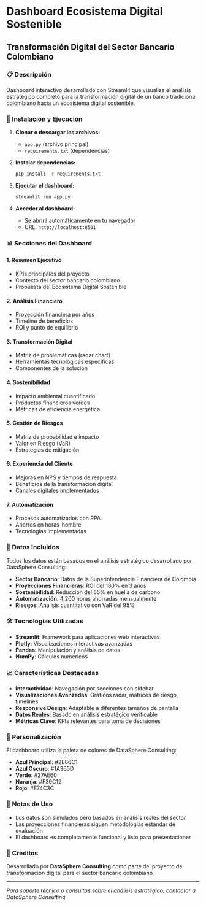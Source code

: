 # Dashboard Ecosistema Digital Sostenible
## Transformación Digital del Sector Bancario Colombiano

### 📋 Descripción
Dashboard interactivo desarrollado con Streamlit que visualiza el análisis estratégico completo para la transformación digital de un banco tradicional colombiano hacia un ecosistema digital sostenible.

### 🚀 Instalación y Ejecución

1. **Clonar o descargar los archivos:**
   - `app.py` (archivo principal)
   - `requirements.txt` (dependencias)

2. **Instalar dependencias:**
   ```bash
   pip install -r requirements.txt
   ```

3. **Ejecutar el dashboard:**
   ```bash
   streamlit run app.py
   ```

4. **Acceder al dashboard:**
   - Se abrirá automáticamente en tu navegador
   - URL: `http://localhost:8501`

### 📊 Secciones del Dashboard

#### 1. **Resumen Ejecutivo**
- KPIs principales del proyecto
- Contexto del sector bancario colombiano
- Propuesta del Ecosistema Digital Sostenible

#### 2. **Análisis Financiero**
- Proyección financiera por años
- Timeline de beneficios
- ROI y punto de equilibrio

#### 3. **Transformación Digital**
- Matriz de problemáticas (radar chart)
- Herramientas tecnológicas específicas
- Componentes de la solución

#### 4. **Sostenibilidad**
- Impacto ambiental cuantificado
- Productos financieros verdes
- Métricas de eficiencia energética

#### 5. **Gestión de Riesgos**
- Matriz de probabilidad e impacto
- Valor en Riesgo (VaR)
- Estrategias de mitigación

#### 6. **Experiencia del Cliente**
- Mejoras en NPS y tiempos de respuesta
- Beneficios de la transformación digital
- Canales digitales implementados

#### 7. **Automatización**
- Procesos automatizados con RPA
- Ahorros en horas-hombre
- Tecnologías implementadas

### 🎯 Datos Incluidos

Todos los datos están basados en el análisis estratégico desarrollado por DataSphere Consulting:

- **Sector Bancario**: Datos de la Superintendencia Financiera de Colombia
- **Proyecciones Financieras**: ROI del 180% en 3 años
- **Sostenibilidad**: Reducción del 65% en huella de carbono
- **Automatización**: 4,200 horas ahorradas mensualmente
- **Riesgos**: Análisis cuantitativo con VaR del 95%

### 🛠️ Tecnologías Utilizadas

- **Streamlit**: Framework para aplicaciones web interactivas
- **Plotly**: Visualizaciones interactivas avanzadas
- **Pandas**: Manipulación y análisis de datos
- **NumPy**: Cálculos numéricos

### 📈 Características Destacadas

- **Interactividad**: Navegación por secciones con sidebar
- **Visualizaciones Avanzadas**: Gráficos radar, matrices de riesgo, timelines
- **Responsive Design**: Adaptable a diferentes tamaños de pantalla
- **Datos Reales**: Basado en análisis estratégico verificable
- **Métricas Clave**: KPIs relevantes para toma de decisiones

### 🎨 Personalización

El dashboard utiliza la paleta de colores de DataSphere Consulting:
- **Azul Principal**: #2E86C1
- **Azul Oscuro**: #1A365D
- **Verde**: #27AE60
- **Naranja**: #F39C12
- **Rojo**: #E74C3C

### 📝 Notas de Uso

- Los datos son simulados pero basados en análisis reales del sector
- Las proyecciones financieras siguen metodologías estándar de evaluación
- El dashboard es completamente funcional y listo para presentaciones

### 👥 Créditos

Desarrollado por **DataSphere Consulting** como parte del proyecto de transformación digital para el sector bancario colombiano.

---

*Para soporte técnico o consultas sobre el análisis estratégico, contactar a DataSphere Consulting.*

